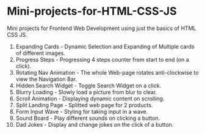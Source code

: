# Mini-projects-for-HTML-CSS-JS
Mini projects for Frontend Web Development using just the basics of HTML CSS JS.

1. Expanding Cards - Dynamic Selection and Expanding of Multiple cards of different images. 
2. Progress Steps - Progressing 4 steps counter from start to end (on a click).
3. Rotating Nav Animation - The whole Web-page rotates anti-clockwise to view the Navigation Bar.
4. Hidden Search Widget - Toggle Search Widget on a click.
5. Blurry Loading - Slowly load a picture from blur to clear.
6. Scroll Animation - Displaying dynamic content on scrolling.
7. Split Landing Page - Splitted web page for 2 products.
8. Form Input Wave - Styling for taking input in a wave.
9. Sound Board - Play different sounds on clicking a button.
10. Dad Jokes - Display and change jokes on the click of a button.
